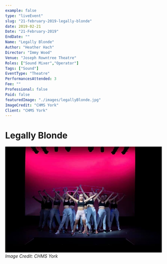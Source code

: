 ```yaml
---
example: false
type: "liveEvent"
slug: "21-february-2019-legally-blonde"
date: 2019-02-21
Date: "21-February-2019"
EndDate: ""
Name: "Legally Blonde"
Author: "Heather Hach"
Director: "Immy Wood"
Venue: "Joseph Rowntree Theatre"
Roles: ["Sound Mixer","Operator"]
Tags: ["Sound"]
EventType: "Theatre"
PerformancesAttended: 3
Fee: ""
Professional: false
Paid: false
featuredImage: "./images/legallyBlonde.jpg"
ImageCredit: "CHMS York"
Client: "CHMS York"
---
```


# Legally Blonde

![Image by CHMS York](./images/legallyBlonde.jpg)
*Image Credit: CHMS York*

